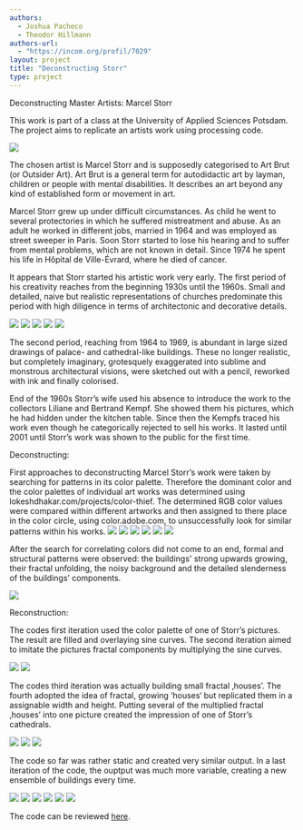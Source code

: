 ```yaml
--- 
authors: 
  - Joshua Pacheco
  - Theodor Hillmann
authors-url: 
  - "https://incom.org/profil/7029"
layout: project
title: "Deconstructing Storr"
type: project
---
```


Deconstructing Master Artists: Marcel Storr

This work is part of a class at the University of Applied Sciences Potsdam. The project aims to replicate an artists work using processing code.

![](https://raw.githubusercontent.com/josues/storr/master/visuals/DOKU_Marcel-Storr.002.jpeg)

The chosen artist is Marcel Storr and is supposedly categorised to Art Brut (or Outsider Art). Art Brut is a general term for autodidactic art by layman, children or people with mental disabilities. It describes an art beyond any kind of established form or movement in art.

Marcel Storr grew up under difficult circumstances. As child he went to several protectories in which he suffered mistreatment and abuse. As an adult he worked in different jobs, married in 1964 and was employed as street sweeper in Paris. Soon Storr started to lose his hearing and to suffer from mental problems, which are not known in detail. Since 1974 he spent his life in Hôpital de Ville-Évrard, where he died of cancer.

It appears that Storr started his artistic work very early. The first period of his creativity reaches from the beginning 1930s until the 1960s. Small and detailed, naive but realistic representations of churches predominate this period with high diligence in terms of architectonic and decorative details.

![](https://raw.githubusercontent.com/josues/storr/master/visuals/DOKU_Marcel-Storr.003.jpeg)
![](https://raw.githubusercontent.com/josues/storr/master/visuals/DOKU_Marcel-Storr.004.jpeg)
![](https://raw.githubusercontent.com/josues/storr/master/visuals/DOKU_Marcel-Storr.007.jpeg)
![](https://raw.githubusercontent.com/josues/storr/master/visuals/DOKU_Marcel-Storr.009.jpeg)
![](https://raw.githubusercontent.com/josues/storr/master/visuals/DOKU_Marcel-Storr.010.jpeg)

The second period, reaching from 1964 to 1969, is abundant in large sized drawings of palace- and cathedral-like buildings. These no longer realistic, but completely imaginary, grotesquely exaggerated into sublime and monstrous architectural visions, were sketched out with a pencil, reworked with ink and finally colorised. 

End of the 1960s Storr’s wife used his absence to introduce the work to the collectors Liliane and Bertrand Kempf. She showed them his pictures, which he had hidden under the kitchen table. Since then the Kempfs traced his work even though he categorically rejected to sell his works. It lasted until 2001 until Storr’s work was shown to the public for the first time.


Deconstructing:

First approaches to deconstructing Marcel Storr’s work were taken by searching for patterns in its color palette. Therefore the dominant color and the color palettes of individual art works was determined using lokeshdhakar.com/projects/color-thief. The determined RGB color values were compared within different artworks and then assigned to there place in the color circle, using color.adobe.com, to unsuccessfully look for similar patterns within his works.
![](https://raw.githubusercontent.com/josues/storr/master/visuals/DOKU_Marcel-Storr.011.jpeg)
![](https://raw.githubusercontent.com/josues/storr/master/visuals/DOKU_Marcel-Storr.012.jpeg)
![](https://raw.githubusercontent.com/josues/storr/master/visuals/DOKU_Marcel-Storr.013.jpeg)
![](https://raw.githubusercontent.com/josues/storr/master/visuals/DOKU_Marcel-Storr.014.jpeg)
![](https://raw.githubusercontent.com/josues/storr/master/visuals/DOKU_Marcel-Storr.015.jpeg)
![](https://raw.githubusercontent.com/josues/storr/master/visuals/DOKU_Marcel-Storr.016.jpeg)

After the search for correlating colors did not come to an end, formal and structural patterns were observed: the buildings' strong upwards growing, their fractal unfolding, the noisy background and the detailed slenderness of the buildings’ components.

![](https://raw.githubusercontent.com/josues/storr/master/visuals/DOKU_Marcel-Storr.017.jpeg)


Reconstruction:

The codes first iteration used the color palette of one of Storr’s pictures. The result are filled and overlaying sine curves. The second iteration aimed to imitate the pictures fractal components by multiplying the sine curves.

![](https://raw.githubusercontent.com/josues/storr/master/visuals/DOKU_Marcel-Storr.019.jpeg)
![](https://raw.githubusercontent.com/josues/storr/master/visuals/DOKU_Marcel-Storr.020.jpeg)

The codes third iteration was actually building small fractal ‚houses’. The fourth adopted the idea of fractal, growing ‘houses‘ but replicated them in a assignable width and height. Putting several of the multiplied fractal ‚houses’ into one picture created the impression of one of Storr’s cathedrals.

![](https://raw.githubusercontent.com/josues/storr/master/visuals/DOKU_Marcel-Storr.021.jpeg)
![](https://raw.githubusercontent.com/josues/storr/master/visuals/DOKU_Marcel-Storr.022.jpeg)
![](https://raw.githubusercontent.com/josues/storr/master/visuals/DOKU_Marcel-Storr.024.jpeg)

The code so far was rather static and created very similar output. 
In a last iteration of the code, the ouptput was much more variable, creating a new ensemble of buildings every time.

![](https://raw.githubusercontent.com/josues/storr/master/visuals/DOKU_Marcel-Storr.025.jpeg)
![](https://raw.githubusercontent.com/josues/storr/master/visuals/DOKU_Marcel-Storr.027.jpeg)
![](https://raw.githubusercontent.com/josues/storr/master/visuals/DOKU_Marcel-Storr.028.jpeg)
![](https://raw.githubusercontent.com/josues/storr/master/visuals/DOKU_Marcel-Storr.029.jpeg)
![](https://raw.githubusercontent.com/josues/storr/master/visuals/DOKU_Marcel-Storr.030.jpeg)
![](https://raw.githubusercontent.com/josues/storr/master/visuals/DOKU_Marcel-Storr.031.jpeg)

The code can be reviewed [here](https://gist.github.com/t0dorakis/0f3210240047aa7d61515d515f49bc95).
